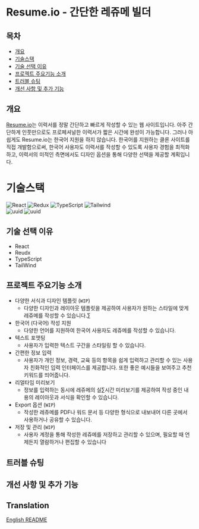 # Resume.io - 간단한 레쥬메 빌더

## 목차
- [개요](#개요)
- [기술스택](#기술스택)
- [기술 선택 이유](#기술-선택-이유)
- [프로젝트 주요기능 소개](#프로젝트-주요기능-소개)
- [트러블 슈팅](#트러블-슈팅)
- [개선 사항 및 추가 기능](#개선-사항-및-추가-기능)
## 개요
[Resume.io](https://resume.io/)는 이력서를 정말 간단하고 빠르게 작성할 수 있는 웹 사이트입니다. 아주 간단하게 인풋만으로도 프로페셔널한 이력서가 짧은 시간에 완성이 가능합니다. 그러나 아쉽게도 Resume.io는 한국어 지원을 하지 않습니다. 한국어를 지원하는 클론 사이트를 직접 개발함으로써, 한국어 사용자도 이력서를 작성할 수 있도록 사용자 경험을 최적화하고, 이력서의 미적인 측면에서도 디자인 옵션을 통해 다양한 선택을 제공할 계획입니다. 

# 기술스택
![React](https://img.shields.io/badge/React-20232A?style=for-the-badge&logo=react&logoColor=61DAFB)
![Redux](https://img.shields.io/badge/Redux-593D88?style=for-the-badge&logo=redux&logoColor=white)
![TypeScript](https://img.shields.io/badge/TypeScript-007ACC?style=for-the-badge&logo=typescript&logoColor=white)
![Tailwind](https://img.shields.io/badge/Tailwind_CSS-38B2AC?style=for-the-badge&logo=tailwind-css&logoColor=white)
</br>
![uuid](https://img.shields.io/badge/uuid-8A2BE2)
![uuid](https://img.shields.io/badge/draft.js-8ACBE2)

## 기술 선택 이유
- React
- Reudx
- TypeScript
- TailWind

## 프로젝트 주요기능 소개
- 다양한 서식과 디자인 템플릿 (`WIP`)
	- 다양한 디자인과 레이아웃 템플릿을 제공하여 사용자가 원하는 스타일에 맞게 레쥬메를 작성할 수 있습니다.∑
- 한국어 (다국어) 작성 지원
	- 다양한 언어를 지원하여 한국어 사용자도 레쥬메를 작성할 수 있습니다.
- 텍스트 포맷팅
	- 사용자가 입력한 텍스트 구간을 스타일링 할 수 있습니다.
- 간편한 정보 입력
	- 사용자가 개인 정보, 경력, 교육 등의 항목을 쉽게 입력하고 관리할 수 있는 사용자 친화적인 입력 인터페이스를 제공합니다. 또한 좋은 예시들을 보여주고 추천 키워드를 띄어줍니다.
- 리얼타임 미리보기
	- 정보를 입력하는 동시에 레쥬메의 실∑시간 미리보기를 제공하여 작성 중인 내용의 레이아웃과 서식을 확인할 수 있습니다.
- Export 옵션 (`WIP`)
	- 작성한 레쥬메를 PDF나 워드 문서 등 다양한 형식으로 내보내어 다른 곳에서 사용하거나 공유할 수 있습니다.
- 저장 및 관리 (`WIP`)
	- 사용자 계정을 통해 작성한 레쥬메를 저장하고 관리할 수 있으며, 필요할 때 언제든지 열람하거나 편집할 수 있습니다
	
## 트러블 슈팅
## 개선 사항 및 추가 기능

## Translation
[English README](./ENG.md)